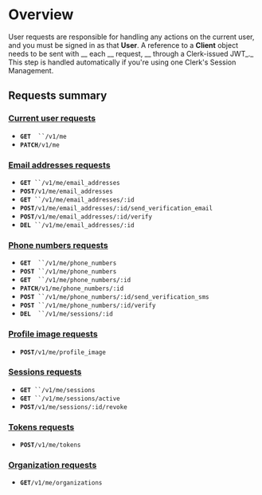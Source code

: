 # Overview

User requests are responsible for handling any actions on the current user, and you must be signed in as that **User**.  A reference to a **Client** object needs to be sent with __ each __ request, __ through a Clerk-issued JWT_._  This step is handled automatically if you're using one Clerk's Session Management.

## Requests summary

### [Current user requests](user.md)

* **`GET`**`  ``/v1/me`
* **`PATCH`**`/v1/me`

### [Email addresses requests](email-addresses.md)

* **`GET`**` ``/v1/me/email_addresses`
* **`POST`**`/v1/me/email_addresses`
* **`GET`**` ``/v1/me/email_addresses/:id`
* **`POST`**`/v1/me/email_addresses/:id/send_verification_email`
* **`POST`**`/v1/me/email_addresses/:id/verify`
* **`DEL`**` ``/v1/me/email_addresses/:id`

### [Phone numbers requests](phone-numbers.md)

* **`GET`**`  ``/v1/me/phone_numbers`
* **`POST`**` ``/v1/me/phone_numbers`
* **`GET`**`  ``/v1/me/phone_numbers/:id`
* **`PATCH`**`/v1/me/phone_numbers/:id`
* **`POST`**` ``/v1/me/phone_numbers/:id/send_verification_sms`
* **`POST`**` ``/v1/me/phone_numbers/:id/verify`
* **`DEL`**`  ``/v1/me/sessions/:id`

### [Profile image requests](profile-image.md)

* **`POST`**`/v1/me/profile_image`

### [Sessions requests](sessions.md)

* **`GET`**` ``/v1/me/sessions`
* **`GET`**` ``/v1/me/sessions/active`
* **`POST`**`/v1/me/sessions/:id/revoke`

### [Tokens requests](tokens.md)

* **`POST`**`/v1/me/tokens`

### [Organization requests](../organization-requests/)

* **`GET`**`/v1/me/organizations`
